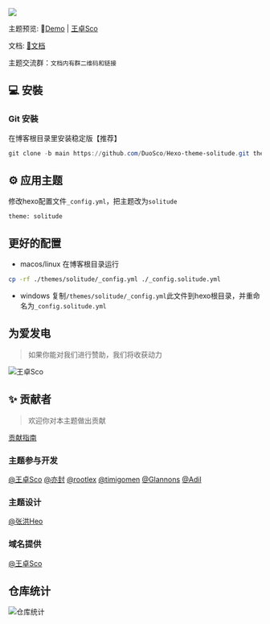 ![](https://github.com/DuoSco/Hexo-theme-solitude/assets/74389842/78b527e5-7d8e-456d-b190-859acd9ffdec)

主题预览: 👋[Demo](https://solitude.wzsco.top/) | [王卓Sco](https://blog.wzsco.top/)

文档: [📖文档](https://docs.wzsco.top/)

主题交流群：`文档内有群二维码和链接`

## 💻 安裝

### Git 安裝

在博客根目录里安装稳定版【推荐】

```powershell
git clone -b main https://github.com/DuoSco/Hexo-theme-solitude.git themes/solitude
```

## ⚙ 应用主题

修改hexo配置文件`_config.yml`，把主题改为`solitude`

```
theme: solitude
```

## 更好的配置
- macos/linux
  在博客根目录运行
```bash
cp -rf ./themes/solitude/_config.yml ./_config.solitude.yml
```
- windows
  复制```/themes/solitude/_config.yml```此文件到hexo根目录，并重命名为```_config.solitude.yml```

## 为爱发电
> 如果你能对我们进行赞助，我们将收获动力

![王卓Sco](https://bu.dusays.com/2023/11/04/6545e229cc17a.jpeg)

## ✨ 贡献者
> 欢迎你对本主题做出贡献

[贡献指南](https://opensource.guide/zh-hans/how-to-contribute/#%E5%A6%82%E4%BD%95%E6%8F%90%E4%BA%A4%E8%B4%A1%E7%8C%AE)

### 主题参与开发
[@王卓Sco](https://github.com/wleelw)
[@亦封](https://github.com/yife68)
[@rootlex](https://github.com/rootlexme)
[@timigomen](https://github.com/timigomen)
[@Glannons](https://github.com/Glannons)
[@Adil](https://github.com/adil-zhang)

### 主题设计
[@张洪Heo](https://github.com/zhheo)
### 域名提供
[@王卓Sco](https://github.com/wleelw)

## 仓库统计
![仓库统计](https://repobeats.axiom.co/api/embed/75ec216f1d0b289e1b6a92f585342f3eeeeb0fdd.svg "Repobeats analytics image")
